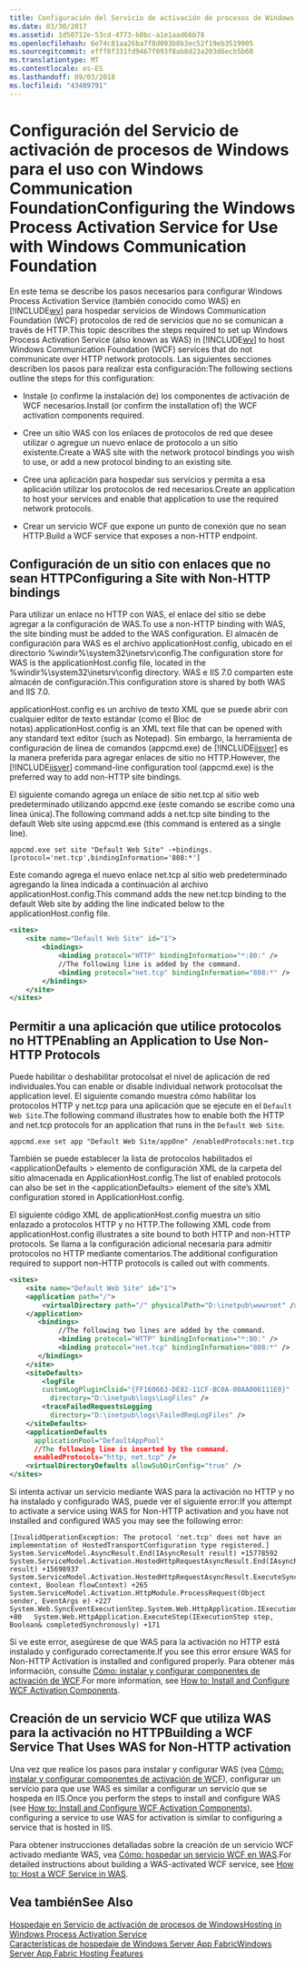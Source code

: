 ```yaml
---
title: Configuración del Servicio de activación de procesos de Windows para el uso con Windows Communication Foundation
ms.date: 03/30/2017
ms.assetid: 1d50712e-53cd-4773-b8bc-a1e1aad66b78
ms.openlocfilehash: 6e74c81aa26ba7f8d093b8b3ec52f19eb3519905
ms.sourcegitcommit: efff8f331fd9467f093f8ab8d23a203d6ecb5b60
ms.translationtype: MT
ms.contentlocale: es-ES
ms.lasthandoff: 09/03/2018
ms.locfileid: "43489791"
---
```

# <a name="configuring-the-windows-process-activation-service-for-use-with-windows-communication-foundation"></a><span data-ttu-id="83336-102">Configuración del Servicio de activación de procesos de Windows para el uso con Windows Communication Foundation</span><span class="sxs-lookup"><span data-stu-id="83336-102">Configuring the Windows Process Activation Service for Use with Windows Communication Foundation</span></span>
<span data-ttu-id="83336-103">En este tema se describe los pasos necesarios para configurar Windows Process Activation Service (también conocido como WAS) en [!INCLUDE[wv](../../../../includes/wv-md.md)] para hospedar servicios de Windows Communication Foundation (WCF) protocolos de red de servicios que no se comunican a través de HTTP.</span><span class="sxs-lookup"><span data-stu-id="83336-103">This topic describes the steps required to set up Windows Process Activation Service (also known as WAS) in [!INCLUDE[wv](../../../../includes/wv-md.md)] to host Windows Communication Foundation (WCF) services that do not communicate over HTTP network protocols.</span></span> <span data-ttu-id="83336-104">Las siguientes secciones describen los pasos para realizar esta configuración:</span><span class="sxs-lookup"><span data-stu-id="83336-104">The following sections outline the steps for this configuration:</span></span>  
  
-   <span data-ttu-id="83336-105">Instale (o confirme la instalación de) los componentes de activación de WCF necesarios.</span><span class="sxs-lookup"><span data-stu-id="83336-105">Install (or confirm the installation of) the WCF activation components required.</span></span>  
  
-   <span data-ttu-id="83336-106">Cree un sitio WAS con los enlaces de protocolos de red que desee utilizar o agregue un nuevo enlace de protocolo a un sitio existente.</span><span class="sxs-lookup"><span data-stu-id="83336-106">Create a WAS site with the network protocol bindings you wish to use, or add a new protocol binding to an existing site.</span></span>  
  
-   <span data-ttu-id="83336-107">Cree una aplicación para hospedar sus servicios y permita a esa aplicación utilizar los protocolos de red necesarios.</span><span class="sxs-lookup"><span data-stu-id="83336-107">Create an application to host your services and enable that application to use the required network protocols.</span></span>  
  
-   <span data-ttu-id="83336-108">Crear un servicio WCF que expone un punto de conexión que no sean HTTP.</span><span class="sxs-lookup"><span data-stu-id="83336-108">Build a WCF service that exposes a non-HTTP endpoint.</span></span>  
  
## <a name="configuring-a-site-with-non-http-bindings"></a><span data-ttu-id="83336-109">Configuración de un sitio con enlaces que no sean HTTP</span><span class="sxs-lookup"><span data-stu-id="83336-109">Configuring a Site with Non-HTTP bindings</span></span>  
 <span data-ttu-id="83336-110">Para utilizar un enlace no HTTP con WAS, el enlace del sitio se debe agregar a la configuración de WAS.</span><span class="sxs-lookup"><span data-stu-id="83336-110">To use a non-HTTP binding with WAS, the site binding must be added to the WAS configuration.</span></span> <span data-ttu-id="83336-111">El almacén de configuración para WAS es el archivo applicationHost.config, ubicado en el directorio %windir%\system32\inetsrv\config.</span><span class="sxs-lookup"><span data-stu-id="83336-111">The configuration store for WAS is the applicationHost.config file, located in the %windir%\system32\inetsrv\config directory.</span></span> <span data-ttu-id="83336-112">WAS e IIS 7.0 comparten este almacén de configuración.</span><span class="sxs-lookup"><span data-stu-id="83336-112">This configuration store is shared by both WAS and IIS 7.0.</span></span>  
  
 <span data-ttu-id="83336-113">applicationHost.config es un archivo de texto XML que se puede abrir con cualquier editor de texto estándar (como el Bloc de notas).</span><span class="sxs-lookup"><span data-stu-id="83336-113">applicationHost.config is an XML text file that can be opened with any standard text editor (such as Notepad).</span></span> <span data-ttu-id="83336-114">Sin embargo, la herramienta de configuración de línea de comandos (appcmd.exe) de [!INCLUDE[iisver](../../../../includes/iisver-md.md)] es la manera preferida para agregar enlaces de sitio no HTTP.</span><span class="sxs-lookup"><span data-stu-id="83336-114">However, the [!INCLUDE[iisver](../../../../includes/iisver-md.md)] command-line configuration tool (appcmd.exe) is the preferred way to add non-HTTP site bindings.</span></span>  
  
 <span data-ttu-id="83336-115">El siguiente comando agrega un enlace de sitio net.tcp al sitio web predeterminado utilizando appcmd.exe (este comando se escribe como una línea única).</span><span class="sxs-lookup"><span data-stu-id="83336-115">The following command adds a net.tcp site binding to the default Web site using appcmd.exe (this command is entered as a single line).</span></span>  
  
```  
appcmd.exe set site "Default Web Site" -+bindings.[protocol='net.tcp',bindingInformation='808:*']  
```  
  
 <span data-ttu-id="83336-116">Este comando agrega el nuevo enlace net.tcp al sitio web predeterminado agregando la línea indicada a continuación al archivo applicationHost.config.</span><span class="sxs-lookup"><span data-stu-id="83336-116">This command adds the new net.tcp binding to the default Web site by adding the line indicated below to the applicationHost.config file.</span></span>  
  
```xml  
<sites>  
    <site name="Default Web Site" id="1">  
        <bindings>  
            <binding protocol="HTTP" bindingInformation="*:80:" />  
            //The following line is added by the command.  
            <binding protocol="net.tcp" bindingInformation="808:*" />  
        </bindings>  
    </site>  
</sites>  
```  
  
## <a name="enabling-an-application-to-use-non-http-protocols"></a><span data-ttu-id="83336-117">Permitir a una aplicación que utilice protocolos no HTTP</span><span class="sxs-lookup"><span data-stu-id="83336-117">Enabling an Application to Use Non-HTTP Protocols</span></span>  
 <span data-ttu-id="83336-118">Puede habilitar o deshabilitar protocolsat el nivel de aplicación de red individuales.</span><span class="sxs-lookup"><span data-stu-id="83336-118">You can enable or disable individual network protocolsat the application level.</span></span> <span data-ttu-id="83336-119">El siguiente comando muestra cómo habilitar los protocolos HTTP y net.tcp para una aplicación que se ejecute en el `Default Web Site`.</span><span class="sxs-lookup"><span data-stu-id="83336-119">The following command illustrates how to enable both the HTTP and net.tcp protocols for an application that runs in the `Default Web Site`.</span></span>  
  
```  
appcmd.exe set app "Default Web Site/appOne" /enabledProtocols:net.tcp  
```  
  
 <span data-ttu-id="83336-120">También se puede establecer la lista de protocolos habilitados el \<applicationDefaults > elemento de configuración XML de la carpeta del sitio almacenada en ApplicationHost.config.</span><span class="sxs-lookup"><span data-stu-id="83336-120">The list of enabled protocols can also be set in the \<applicationDefaults> element of the site’s XML configuration stored in ApplicationHost.config.</span></span>  
  
 <span data-ttu-id="83336-121">El siguiente código XML de applicationHost.config muestra un sitio enlazado a protocolos HTTP y no HTTP.</span><span class="sxs-lookup"><span data-stu-id="83336-121">The following XML code from applicationHost.config illustrates a site bound to both HTTP and non-HTTP protocols.</span></span> <span data-ttu-id="83336-122">Se llama a la configuración adicional necesaria para admitir protocolos no HTTP mediante comentarios.</span><span class="sxs-lookup"><span data-stu-id="83336-122">The additional configuration required to support non-HTTP protocols is called out with comments.</span></span>  
  
```xml  
<sites>  
    <site name="Default Web Site" id="1">  
    <application path="/">  
        <virtualDirectory path="/" physicalPath="D:\inetpub\wwwroot" />  
    </application>  
       <bindings>  
            //The following two lines are added by the command.  
            <binding protocol="HTTP" bindingInformation="*:80:" />  
            <binding protocol="net.tcp" bindingInformation="808:*" />  
       </bindings>  
    </site>  
    <siteDefaults>  
        <logFile   
        customLogPluginClsid="{FF160663-DE82-11CF-BC0A-00AA006111E0}"  
          directory="D:\inetpub\logs\LogFiles" />  
        <traceFailedRequestsLogging   
          directory="D:\inetpub\logs\FailedReqLogFiles" />  
    </siteDefaults>  
    <applicationDefaults   
      applicationPool="DefaultAppPool"   
      //The following line is inserted by the command.  
      enabledProtocols="http, net.tcp" />  
    <virtualDirectoryDefaults allowSubDirConfig="true" />  
</sites>  
```  
  
 <span data-ttu-id="83336-123">Si intenta activar un servicio mediante WAS para la activación no HTTP y no ha instalado y configurado WAS, puede ver el siguiente error:</span><span class="sxs-lookup"><span data-stu-id="83336-123">If you attempt to activate a service using WAS for Non-HTTP activation and you have not installed and configured WAS you may see the following error:</span></span>  
  
```Output  
[InvalidOperationException: The protocol 'net.tcp' does not have an implementation of HostedTransportConfiguration type registered.]   System.ServiceModel.AsyncResult.End(IAsyncResult result) +15778592   System.ServiceModel.Activation.HostedHttpRequestAsyncResult.End(IAsyncResult result) +15698937   System.ServiceModel.Activation.HostedHttpRequestAsyncResult.ExecuteSynchronous(HttpApplication context, Boolean flowContext) +265   System.ServiceModel.Activation.HttpModule.ProcessRequest(Object sender, EventArgs e) +227   System.Web.SyncEventExecutionStep.System.Web.HttpApplication.IExecutionStep.Execute() +80   System.Web.HttpApplication.ExecuteStep(IExecutionStep step, Boolean& completedSynchronously) +171  
```  
  
 <span data-ttu-id="83336-124">Si ve este error, asegúrese de que WAS para la activación no HTTP está instalado y configurado correctamente.</span><span class="sxs-lookup"><span data-stu-id="83336-124">If you see this error ensure WAS for Non-HTTP Activation is installed and configured properly.</span></span> <span data-ttu-id="83336-125">Para obtener más información, consulte [Cómo: instalar y configurar componentes de activación de WCF](../../../../docs/framework/wcf/feature-details/how-to-install-and-configure-wcf-activation-components.md).</span><span class="sxs-lookup"><span data-stu-id="83336-125">For more information, see [How to: Install and Configure WCF Activation Components](../../../../docs/framework/wcf/feature-details/how-to-install-and-configure-wcf-activation-components.md).</span></span>  
  
## <a name="building-a-wcf-service-that-uses-was-for-non-http-activation"></a><span data-ttu-id="83336-126">Creación de un servicio WCF que utiliza WAS para la activación no HTTP</span><span class="sxs-lookup"><span data-stu-id="83336-126">Building a WCF Service That Uses WAS for Non-HTTP activation</span></span>  
 <span data-ttu-id="83336-127">Una vez que realice los pasos para instalar y configurar WAS (vea [Cómo: instalar y configurar componentes de activación de WCF](../../../../docs/framework/wcf/feature-details/how-to-install-and-configure-wcf-activation-components.md)), configurar un servicio para que use WAS es similar a configurar un servicio que se hospeda en IIS.</span><span class="sxs-lookup"><span data-stu-id="83336-127">Once you perform the steps to install and configure WAS (see [How to: Install and Configure WCF Activation Components](../../../../docs/framework/wcf/feature-details/how-to-install-and-configure-wcf-activation-components.md)), configuring a service to use WAS for activation is similar to configuring a service that is hosted in IIS.</span></span>  
  
 <span data-ttu-id="83336-128">Para obtener instrucciones detalladas sobre la creación de un servicio WCF activado mediante WAS, vea [Cómo: hospedar un servicio WCF en WAS](../../../../docs/framework/wcf/feature-details/how-to-host-a-wcf-service-in-was.md).</span><span class="sxs-lookup"><span data-stu-id="83336-128">For detailed instructions about building a WAS-activated WCF service, see [How to: Host a WCF Service in WAS](../../../../docs/framework/wcf/feature-details/how-to-host-a-wcf-service-in-was.md).</span></span>  
  
## <a name="see-also"></a><span data-ttu-id="83336-129">Vea también</span><span class="sxs-lookup"><span data-stu-id="83336-129">See Also</span></span>  
 [<span data-ttu-id="83336-130">Hospedaje en Servicio de activación de procesos de Windows</span><span class="sxs-lookup"><span data-stu-id="83336-130">Hosting in Windows Process Activation Service</span></span>](../../../../docs/framework/wcf/feature-details/hosting-in-windows-process-activation-service.md)  
 [<span data-ttu-id="83336-131">Características de hospedaje de Windows Server App Fabric</span><span class="sxs-lookup"><span data-stu-id="83336-131">Windows Server App Fabric Hosting Features</span></span>](https://go.microsoft.com/fwlink/?LinkId=201276)
